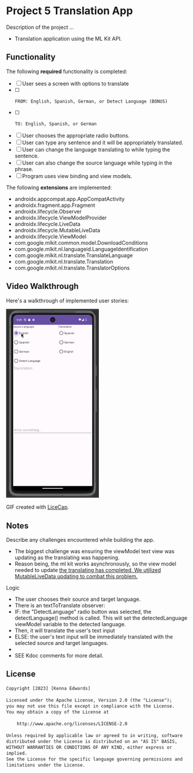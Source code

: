 # Project 5 Translation App

Description of the project ...
* Translation application using the ML Kit API.

## Functionality 

The following **required** functionality is completed:

* [ ] User sees a screen with options to translate
* [ ]     FROM: English, Spanish, German, or Detect Language (BONUS)
* [ ]     TO: English, Spanish, or German
* [ ] User chooses the appropriate radio buttons.
* [ ] User can type any sentence and it will be appropriately translated.
* [ ] User can change the language translating to while typing the sentence.
* [ ] User can also change the source language while typing in the phrase.
* [ ] Program uses view binding and view models.

The following **extensions** are implemented:
* androidx.appcompat.app.AppCompatActivity
* androidx.fragment.app.Fragment
* androidx.lifecycle.Observer
* androidx.lifecycle.ViewModelProvider
* androidx.lifecycle.LiveData
* androidx.lifecycle.MutableLiveData
* androidx.lifecycle.ViewModel
* com.google.mlkit.common.model.DownloadConditions
* com.google.mlkit.nl.languageid.LanguageIdentification
* com.google.mlkit.nl.translate.TranslateLanguage
* com.google.mlkit.nl.translate.Translation
* com.google.mlkit.nl.translate.TranslatorOptions

## Video Walkthrough

Here's a walkthrough of implemented user stories:

<img src='https://github.com/chanothy/TranslationApp/blob/master/Project5Demo.gif' title='Video Walkthrough' width='50%' alt='Video Walkthrough' />

GIF created with [LiceCap](http://www.cockos.com/licecap/).

## Notes

Describe any challenges encountered while building the app.
* The biggest challenge was ensuring the viewModel text view was updating as the translating was happening.
* Reason being, the ml kit works asynchronously, so the view model needed to update <ins after /> the translating has completed.  We utilized MutableLiveData<String> updating to combat this problem.

Logic
* The user chooses their source and target language.
* There is an textToTranslate observer:
* IF: the "DetectLanguage" radio button was selected, the detectLanguage() method is called.  This will set the detectedLanguage viewModel variable to the detected language.
* Then, it will translate the user's text input
* ELSE: the user's text input will be immediately translated with the selected source and target languages.
*
* SEE Kdoc comments for more detail.

## License

    Copyright [2023] [Kenna Edwards]

    Licensed under the Apache License, Version 2.0 (the "License");
    you may not use this file except in compliance with the License.
    You may obtain a copy of the License at

        http://www.apache.org/licenses/LICENSE-2.0

    Unless required by applicable law or agreed to in writing, software
    distributed under the License is distributed on an "AS IS" BASIS,
    WITHOUT WARRANTIES OR CONDITIONS OF ANY KIND, either express or implied.
    See the License for the specific language governing permissions and
    limitations under the License.

